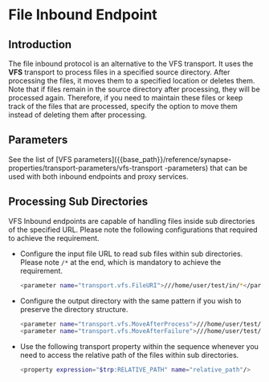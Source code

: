 # File Inbound Endpoint
## Introduction

The file inbound protocol is an alternative to the VFS transport. It uses the <b>VFS</b> transport to process files in a specified source directory. After processing the files, it moves them to a specified location or deletes them. Note that if files remain in the source directory after processing, they will be processed again. Therefore, if you need to maintain these files or keep track of the files that are processed, specify the option to move them instead of deleting them after processing.

## Parameters

See the list of [VFS parameters]({{base_path}}/reference/synapse-properties/transport-parameters/vfs-transport
-parameters) that can be used with both inbound endpoints and proxy services.

## Processing Sub Directories

VFS Inbound endpoints are capable of handling files inside sub directories of the specified URL. Please note the
 following configurations that required to achieve the requirement.
 
 -   Configure the input file URL to read sub files within sub directories. Please note `/*` at the end, which is
  mandatory to achieve the requirement.
 
     ```bash 
     <parameter name="transport.vfs.FileURI">///home/user/test/in/*</parameter> 
     ```
     
 -   Configure the output directory with the same pattern if you wish to preserve the directory structure.
 
     ```bash 
     <parameter name="transport.vfs.MoveAfterProcess">///home/user/test/out/*</parameter>
     <parameter name="transport.vfs.MoveAfterFailure">///home/user/test/fail/*</parameter>
     ```
     
  -   Use the following transport property within the sequence whenever you need to access the relative path of the
   files within sub directories.
  
      ```bash 
      <property expression="$trp:RELATIVE_PATH" name="relative_path"/> 
      ```